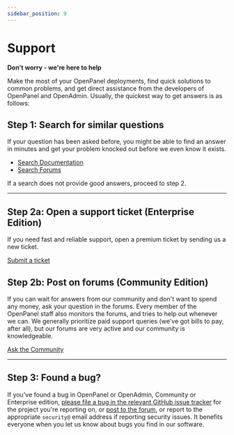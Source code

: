 ```yaml
---
sidebar_position: 9
---
```


# Support

**Don't worry - we're here to help**

Make the most of your OpenPanel deployments, find quick solutions to common problems, and get direct assistance from the developers of OpenPanel and OpenAdmin. Usually, the quickest way to get answers is as follows:

## Step 1: Search for similar questions
If your question has been asked before, you might be able to find an answer in minutes and get your problem knocked out before we even know it exists. 

- [Search Documentation](/docs/admin/intro/)
- [Search Forums](https://community.openpanel.co)

If a search does not provide good answers, proceed to step 2.

---

## Step 2a: Open a support ticket (Enterprise Edition)
If you need fast and reliable support, open a premium ticket by sending us a new ticket.

[Submit a ticket](mailto:info@openpanel.co)

## Step 2b: Post on forums (Community Edition)
If you can wait for answers from our community and don't want to spend any money, ask your question in the forums. Every member of the OpenPanel staff also monitors the forums, and tries to help out whenever we can. We generally prioritize paid support queries (we've got bills to pay, after all), but our forums are very active and our community is knowledgeable.

[Ask the Community](https://community.openpanel.co)

---

## Step 3: Found a bug?
If you've found a bug in OpenPanel or OpenAdmin, Community or Enterprise edition, [please file a bug in the relevant GitHub issue tracker](https://github.com/stefanpejcic/openpanel/issues/new?assignees=&labels=Bug&projects=&template=1_Bug_report.yaml) for the project you're reporting on, or [post to the forum](https://community.openpanel.co), or report to the appropriate `security@` email address if reporting security issues. It benefits everyone when you let us know about bugs you find in our software.
